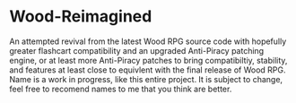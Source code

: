 # Wood-Reimagined
An attempted revival from the latest Wood RPG source code with hopefully greater flashcart compatibility and an upgraded Anti-Piracy patching engine, or at least more Anti-Piracy patches to bring compatibiltiy, stability, and features at least close to equivlent with the final release of Wood RPG.
Name is a work in progress, like this entire project. It is subject to change, feel free to recomend names to me that you think are better.
